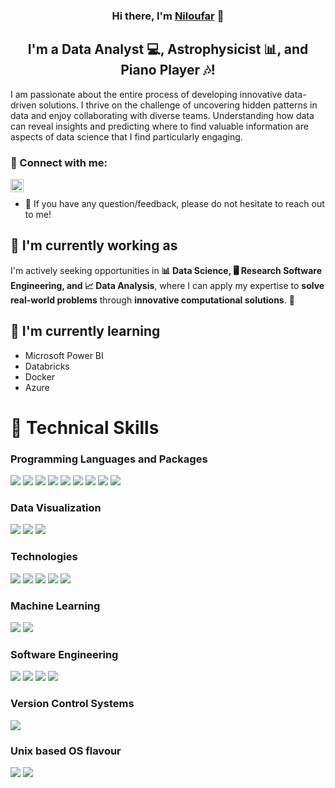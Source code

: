<h3 align="center">
Hi there, I'm <a href="https://www.linkedin.com/in/niloufar-esfahanian-226420226/" target="_blank" rel="noreferrer">Niloufar</a> 👋
</h3>

<h2 align="center">
I'm a Data Analyst 💻, Astrophysicist 📊, and Piano Player 🎶!
</h2> 

I am passionate about the entire process of developing innovative data-driven solutions. I thrive on the challenge of uncovering hidden patterns in data and enjoy collaborating with diverse teams. Understanding how data can reveal insights and predicting where to find valuable information are aspects of data science that I find particularly engaging.
### 🤝 Connect with me:

<a href="https://www.linkedin.com/in/niloufar-esfahanian-226420226/"><img align="left" src="https://raw.githubusercontent.com/yushi1007/yushi1007/main/images/linkedin.svg" alt="Niloufar | LinkedIn" width="21px"/></a>
</br>
- 💬 If you have any question/feedback, please do not hesitate to reach out to me!

## 🔭 I'm currently working as

I'm actively seeking opportunities in **📊 Data Science, 🖥️ Research Software Engineering, and 📈 Data Analysis**, where I can apply my expertise to **solve real-world problems** through **innovative computational solutions**. 🚀

## 🌱 I'm currently learning

- Microsoft Power BI
- Databricks
- Docker
- Azure

# 💼 Technical Skills
### Programming Languages and Packages
<!-- Programming Languages and Packages -->
![](https://img.shields.io/badge/Code-Python-informational?style=flat&logo=Python&color=3776AB)
![](https://img.shields.io/badge/Code-PyCBC-informational?style=flat&logo=PyCBC&color=FF5733)
![](https://img.shields.io/badge/Code-SciPy-informational?style=flat&logo=SciPy&color=8CAAE6)
![](https://img.shields.io/badge/Code-Pandas-informational?style=flat&logo=Pandas&color=150458)
![](https://img.shields.io/badge/Code-NumPy-informational?style=flat&logo=NumPy&color=013243)
![](https://img.shields.io/badge/Code-GeoPandas-informational?style=flat&logo=GeoPandas&color=44A833)
![](https://img.shields.io/badge/Code-scikit--learn-informational?style=flat&logo=scikit-learn&color=F7931E)
![](https://img.shields.io/badge/Code-PyTorch-informational?style=flat&logo=PyTorch&color=EE4C2C)
![](https://img.shields.io/badge/Code-NLTK-informational?style=flat&logo=NLTK&color=3333FF)

### Data Visualization
<!-- Data Visualization -->
![](https://img.shields.io/badge/Tools-Power_BI-informational?style=flat&logo=Power-BI&color=F2C811)
![](https://img.shields.io/badge/Tools-Matplotlib-informational?style=flat&logo=Matplotlib&color=11557C)
![](https://img.shields.io/badge/Tools-Seaborn-informational?style=flat&logo=Seaborn&color=5A9)

### Technologies
<!-- Technologies -->
![](https://img.shields.io/badge/Tech-Databricks-informational?style=flat&logo=Databricks&color=FF3621)
![](https://img.shields.io/badge/Tech-Azure-informational?style=flat&logo=Microsoft-Azure&color=0078D4)
![](https://img.shields.io/badge/Tech-Docker-informational?style=flat&logo=Docker&color=2496ED)
![](https://img.shields.io/badge/Tech-MySQL-informational?style=flat&logo=MySQL&color=4479A1)
![](https://img.shields.io/badge/Tech-SQL-informational?style=flat&logo=SQL&color=CC2927)

### Machine Learning
<!-- Machine Learning -->
![](https://img.shields.io/badge/ML-Deep_Learning-informational?style=flat&logo=Deep-Learning&color=0A0A0A)
![](https://img.shields.io/badge/ML-Supervised_Learning-informational?style=flat&logo=Supervised-Learning&color=2E8B57)

### Software Engineering
<!-- Software Engineering -->
![](https://img.shields.io/badge/Software_Model--Driven_Engineering-informational?style=flat&logo=Model-Driven-Engineering&color=00BFFF)
![](https://img.shields.io/badge/Software_Object_Oriented_Programming-informational?style=flat&logo=Object-Oriented-Programming&color=4B0082)
![](https://img.shields.io/badge/Software_Unit_Testing-informational?style=flat&logo=Unit-Testing&color=FFA500)
![](https://img.shields.io/badge/Software_Scrum-informational?style=flat&logo=Scrum&color=6DB33F)

### Version Control Systems
<!-- Version Control Systems -->
![](https://img.shields.io/badge/Version_Control-Git-informational?style=flat&logo=Git&color=F05032)

### Unix based OS flavour
<!-- Unix based OS flavour -->
![](https://img.shields.io/badge/OS-CentOS-informational?style=flat&logo=CentOS&color=262577)
![](https://img.shields.io/badge/OS-Ubuntu-informational?style=flat&logo=Ubuntu&color=E95420)

